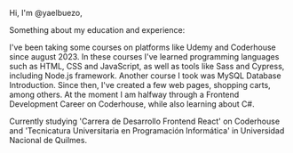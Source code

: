 Hi, I'm @yaelbuezo,

Something about my education and experience:

I've been taking some courses on platforms like Udemy and Coderhouse since august 2023. In these courses I've learned programming languages such as HTML, CSS and JavaScript, as well as tools like Sass and Cypress, including Node.js framework. Another course I took was MySQL Database Introduction. Since then, I've created a few web pages, shopping carts, among others. At the moment I am halfway through a Frontend Development Career on Coderhouse, while also learning about C#.

Currently studying 'Carrera de Desarrollo Frontend React' on Coderhouse and 'Tecnicatura Universitaria en Programación Informática' in Universidad Nacional de Quilmes.

<!---
yaelbuezo/yaelbuezo is a ✨ special ✨ repository because its `README.md` (this file) appears on your GitHub profile.
You can click the Preview link to take a look at your changes.
--->
